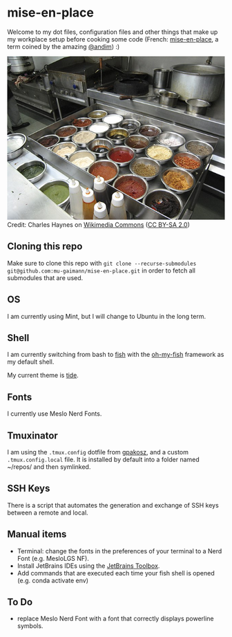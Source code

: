 # mise-en-place

Welcome to my dot files, configuration files and other things that make up my workplace setup before cooking some code (French: [mise-en-place](https://en.wikipedia.org/wiki/Mise_en_place), a term coined by the amazing [@andim](https://www.github.com/andim)) :)


![image](mise-en-place.jpg)  
Credit: Charles Haynes on [Wikimedia Commons](https://commons.wikimedia.org/wiki/File:Mise_en_place_for_hot_station.jpg) ([CC BY-SA 2.0](https://creativecommons.org/licenses/by-sa/2.0/)) 


## Cloning this repo
Make sure to clone this repo with `git clone --recurse-submodules git@github.com:mu-gaimann/mise-en-place.git` in order to fetch all submodules that are used.

## OS

I am currently using Mint, but I will change to Ubuntu in the long term.

## Shell

I am currently switching from bash to [fish](https://fishshell.com/) with the [oh-my-fish](https://github.com/oh-my-fish/oh-my-fish) framework as my default shell.

My current theme is [tide](https://github.com/IlanCosman/tide).

## Fonts

I currently use Meslo Nerd Fonts.

## Tmuxinator

I am using the `.tmux.config` dotfile from [gpakosz](https://github.com/gpakosz/.tmux), and a custom `.tmux.config.local` file.
It is installed by default into a folder named ~/repos/ and then symlinked.

## SSH Keys

There is a script that automates the generation and exchange of SSH keys between a remote and local.

## Manual items

- Terminal: change the fonts in the preferences of your terminal to a Nerd Font (e.g. MesloLGS NF). 
- Install JetBrains IDEs using the [JetBrains Toolbox](https://www.jetbrains.com/lp/toolbox/).
- Add commands that are executed each time your fish shell is opened (e.g. conda activate env)

## To Do
- replace Meslo Nerd Font with a font that correctly displays powerline symbols.
